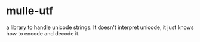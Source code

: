 # mulle-utf

a library to handle unicode strings. It doesn't interpret unicode, it just knows how to encode and decode it.
